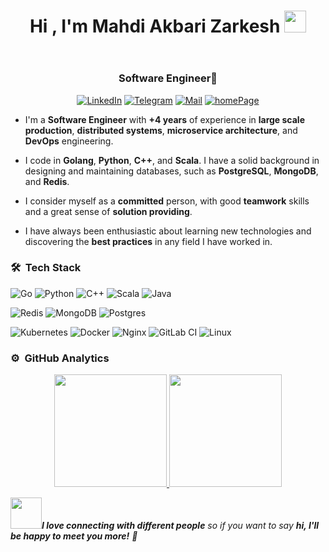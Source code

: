 <header>
  <h1 align="center">
    Hi , I'm Mahdi Akbari Zarkesh
    <img
      src="https://media.giphy.com/media/hvRJCLFzcasrR4ia7z/giphy.gif"
      width="35"
    />
  </h1>
</header>
<h3 align="center">Software Engineer🌟</h3>
<div align="center">
  <a href="https://www.linkedin.com/in/maz1377"
    ><img
      src="https://img.shields.io/badge/Linkedin-0077b5?style=flat&logo=linkedin"
      alt="LinkedIn"
  /></a>
  <a href="https://t.me/M_A_Z_1377"
    ><img
      src="https://img.shields.io/badge/Telegram-0088cc?style=flat&logo=telegram"
      alt="Telegram"
  /></a>
  <a href="mailto:m_akbarizarkesh@yahoo.com"
    ><img
      src="https://img.shields.io/badge/m_akbarizarkesh@yahoo.com-black?style=flat&logo=maildotru&logoColor=white"
      alt="Mail"
  /></a>
  <a href="mahdiAkbariZarkesh.ir"
    ><img
      src="https://img.shields.io/badge/homePage-red?style=flat&logo=homePage"
      alt="homePage"
  /></a>
</div>
<main align="left">
  <article>
    <ul>
      <li>
        <p>
          I'm a <strong>Software Engineer</strong> with
          <strong>+4 years</strong> of experience in
          <strong>large scale production</strong>,
          <strong>distributed systems</strong>,
          <strong>microservice architecture</strong>, and
          <strong>DevOps</strong> engineering.
        </p>
      </li>
      <li>
        <p>
          I code in <strong>Golang</strong>, <strong>Python</strong>,
          <strong>C++</strong>, and <strong>Scala</strong>. I have a solid
          background in designing and maintaining databases, such as
          <strong>PostgreSQL</strong>, <strong>MongoDB</strong>, and
          <strong>Redis</strong>.
        </p>
      </li>
      <li>
        <p>
          I consider myself as a <strong>committed</strong> person, with good
          <strong>teamwork</strong> skills and a great sense of
          <strong>solution providing</strong>.
        </p>
      </li>
      <li>
        <p>
          I have always been enthusiastic about learning new technologies and
          discovering the <strong>best practices</strong> in any field I have
          worked in.
        </p>
      </li>
    </ul>
    <h3 id="-nbsp-tech-stack">🛠 &nbsp;Tech Stack</h3>
    <p>
      <img
        src="https://img.shields.io/badge/go-%2300ADD8.svg?style=for-the-badge&amp;logo=go&amp;logoColor=white"
        alt="Go"
      />
      <img
        src="https://img.shields.io/badge/python-3670A0?style=for-the-badge&amp;logo=python&amp;logoColor=ffdd54"
        alt="Python"
      />
      <img
        src="https://img.shields.io/badge/c++-%23777BB4.svg?style=for-the-badge&amp;logo=c++&amp;logoColor=white"
        alt="C++"
      />
      <img
        src="https://img.shields.io/badge/scala-6DA55F?style=for-the-badge&amp;logo=scala&amp;logoColor=white"
        alt="Scala"
      />
      <img
        src="https://img.shields.io/badge/java-%23323330.svg?style=for-the-badge&amp;logo=java&amp;logoColor=%23F7DF1E"
        alt="Java"
      />
    </p>
    <p>
      <img
        src="https://img.shields.io/badge/redis-%23DD0031.svg?style=for-the-badge&amp;logo=redis&amp;logoColor=white"
        alt="Redis"
      />
      <img
        src="https://img.shields.io/badge/MongoDB-%234ea94b.svg?style=for-the-badge&amp;logo=mongodb&amp;logoColor=white"
        alt="MongoDB"
      />
      <img
        src="https://img.shields.io/badge/postgres-%23316192.svg?style=for-the-badge&amp;logo=postgresql&amp;logoColor=white"
        alt="Postgres"
      />
    </p>
    <p>
      <img
        src="https://img.shields.io/badge/kubernetes-%23326ce5.svg?style=for-the-badge&amp;logo=kubernetes&amp;logoColor=white"
        alt="Kubernetes"
      />
      <img
        src="https://img.shields.io/badge/docker-%230db7ed.svg?style=for-the-badge&amp;logo=docker&amp;logoColor=white"
        alt="Docker"
      />
      <img
        src="https://img.shields.io/badge/nginx-%23009639.svg?style=for-the-badge&amp;logo=nginx&amp;logoColor=white"
        alt="Nginx"
      />
      <img
        src="https://img.shields.io/badge/GitLabCI-%23181717.svg?style=for-the-badge&amp;logo=gitlab&amp;logoColor=white"
        alt="GitLab CI"
      />
      <img
        src="https://img.shields.io/badge/linux-%2300f.svg?style=for-the-badge&amp;logo=linux&amp;logoColor=white"
        alt="Linux"
      />
    </p>
  </article>
  <aside>
    <h3 id="-nbsp-github-analytics">⚙️ &nbsp;GitHub Analytics</h3>
    <p align="center">
      <a href="https://github.com/maze1377">
        <img
          height="180em"
          src="https://github-readme-stats-eight-theta.vercel.app/api?username=maze1377&show_icons=true&theme=algolia&include_all_commits=true&count_private=true"
        />
        <img
          height="180em"
          src="https://github-readme-stats-eight-theta.vercel.app/api/top-langs/?username=maze1377&layout=compact&langs_count=12&theme=algolia&hide=css,html,jupyter%20notebook"
        />
      </a>
    </p>
  </aside>
</main>
<footer>
  <em>
    <img
      src="https://media.giphy.com/media/LnQjpWaON8nhr21vNW/giphy.gif"
      width="50"
    /><b>I love connecting with different people</b> so if you want to say
    <b>hi, I'll be happy to meet you more!</b> 🤝</em
  >
</footer>
